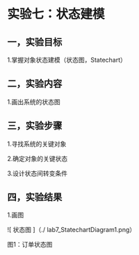# 实验七：状态建模

## 一，实验目标
1.掌握对象状态建模（状态图，Statechart）

## 二，实验内容
1.画出系统的状态图

## 三，实验步骤
1.寻找系统的关键对象

2.确定对象的关键状态

3.设计状态间转变条件

## 四，实验结果
1.画图

![ 状态图 ]（./ lab7_StatechartDiagram1.png）

图1：订单状态图